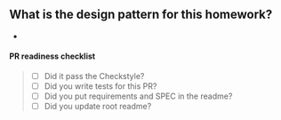 ## What is the design pattern for this homework?
*

#### PR readiness checklist
> - [  ] Did it pass the Checkstyle?
> - [  ] Did you write tests for this PR? 
> - [  ] Did you put requirements and SPEC in the readme? 
> - [  ] Did you update root readme? 

